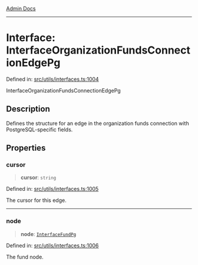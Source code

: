 [Admin Docs](/)

***

# Interface: InterfaceOrganizationFundsConnectionEdgePg

Defined in: [src/utils/interfaces.ts:1004](https://github.com/PalisadoesFoundation/talawa-admin/blob/main/src/utils/interfaces.ts#L1004)

InterfaceOrganizationFundsConnectionEdgePg

## Description

Defines the structure for an edge in the organization funds connection with PostgreSQL-specific fields.

## Properties

### cursor

> **cursor**: `string`

Defined in: [src/utils/interfaces.ts:1005](https://github.com/PalisadoesFoundation/talawa-admin/blob/main/src/utils/interfaces.ts#L1005)

The cursor for this edge.

***

### node

> **node**: [`InterfaceFundPg`](InterfaceFundPg.md)

Defined in: [src/utils/interfaces.ts:1006](https://github.com/PalisadoesFoundation/talawa-admin/blob/main/src/utils/interfaces.ts#L1006)

The fund node.
